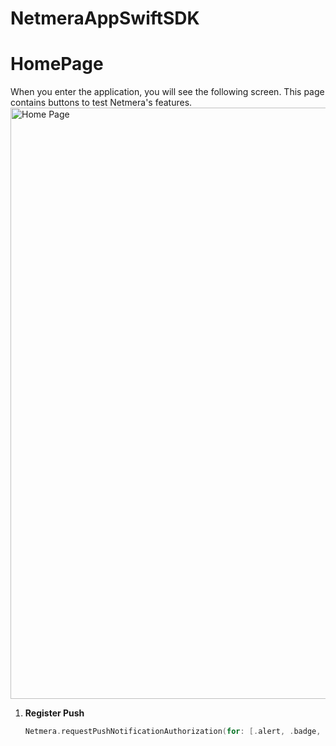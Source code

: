 # NetmeraAppSwiftSDK

# HomePage

When you enter the application, you will see the following screen. This page contains buttons to test Netmera's features.
<img src="https://github.com/elifyrktrk/NetmeraAppSwiftSDK/assets/36786466/16c14d5e-4b89-49dc-9fba-c2ae15a8663a" alt="Home Page" width="2048" height="946">

1. **Register Push**
   ```swift
   Netmera.requestPushNotificationAuthorization(for: [.alert, .badge, .sound])
